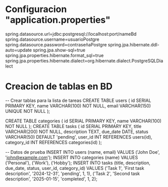 # Configuracion "application.properties"
spring.datasource.url=jdbc:postgresql://localhost:port/nameBd
spring.datasource.username=usuarioPostgre
spring.datasource.password=contraseñaPostgre
spring.jpa.hibernate.ddl-auto=update
spring.jpa.show-sql=true
spring.jpa.properties.hibernate.format_sql=true
spring.jpa.properties.hibernate.dialect=org.hibernate.dialect.PostgreSQLDialect

# Creacion de tablas en BD
-- Crear tablas para la lista de tareas
CREATE TABLE users (
id SERIAL PRIMARY KEY,
name VARCHAR(100) NOT NULL,
email VARCHAR(150) UNIQUE NOT NULL
);

CREATE TABLE categories (
id SERIAL PRIMARY KEY,
name VARCHAR(100) NOT NULL
);
CREATE TABLE tasks (
id SERIAL PRIMARY KEY,
title VARCHAR(200) NOT NULL,
description TEXT,
due_date DATE,
status VARCHAR(50) DEFAULT 'pending',
user_id INT REFERENCES users(id),
category_id INT REFERENCES categories(id)
);

-- Datos de prueba
INSERT INTO users (name, email) VALUES ('John Doe', 'john@example.com');
INSERT INTO categories (name) VALUES ('Personal'), ('Work'), ('Hobby');
INSERT INTO tasks (title, description, due_date, status, user_id, category_id)
VALUES
('Task 1', 'First task description', '2024-12-31', 'pending', 1, 1),
('Task 2', 'Second task description', '2025-01-15', 'completed', 1, 2);


